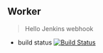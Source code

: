 ## Worker
> Hello Jenkins webhook
  * build status
  [![Build Status](http://192.168.100.253:8080/buildStatus/icon?job=instavote%2Fworker-build)](http://192.168.100.253:8080/job/instavote/job/worker-build/)
